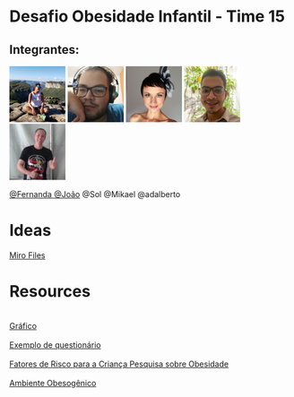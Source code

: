 # Desafio Obesidade Infantil - Time 15 

## Integrantes:

<p float="left">
  <img src="readmeFiles/pics/fernandapp.jpg" width="100" />
  <img src="readmeFiles/pics/joaopp.jpg" width="100" /> 
  <img src="readmeFiles/pics/solpp.jpg" width="100" />
  <img src="readmeFiles/pics/mikael.png" width="100" />
  <img src="readmeFiles/pics/adalbertopp.jpg" width="100" />
</p>

<a href= "https://github.com/febing20"> @Fernanda </a>
<a href="https://github.com/jppradoleal">@João</a>
@Sol
@Mikael
@adalberto

# Ideas

<a href = "https://miro.com/app/board/o9J_khtMfM0=/">Miro Files</a>

# Resources

<br><a href= "https://c3js.org/gettingstarted.html"> Gráfico </a></br>
<br><a href="https://global.rethinkobesity.com/patients.html#section-weight-management-goals"> Exemplo de questionário </a></br>
<br><a href="https://www.scielo.br/scielo.php?script=sci_arttext&pid=S0034-71672010000100012"> Fatores de Risco para a Criança Pesquisa sobre Obesidade</a></br>
<br><a href="https://www.scielo.br/scielo.php?script=sci_arttext&pid=S0021-75572016000400030&lng=pt&tlng=pt"> Ambiente Obesogênico </a></br>



